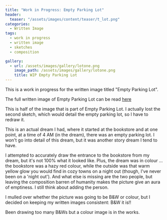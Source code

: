 ```yaml
---
title: "Work in Progress: Empty Parking Lot"
header:
  teaser: "/assets/images/content/teaser/t_lot.png"
categories:
  - Written Image
tags:
  - work in progress
  - written image
  - sketches
  - composition

gallery:
  - url: /assets/images/gallery/lotone.png
    image_path: /assets/images/gallery/lotone.png
    title: WIP Empty Parking Lot 
---
```


This is a work in progress for the written image titled "Empty Parking Lot". 

The full written image of Empty Parking Lot can be read [here](/text/empty/)

This is half of the image that is part of Empty Parking Lot. I actually lost the second sketch, which would detail the empty parking lot, so I have to redraw it.

This is an actual dream I had, where it started at the bookstore and at one point, at a time of 4 AM (in the dream), there was an empty parking lot. I won't go into detail of this dream, but it was another story dream I tend to have.

I attempted to accurately draw the entrance to the bookstore from my dream, but it's not 100% what it looked like. Plus, the dream was in colour ... the bookstore was a hazy red colour, while the outside was that warm yellow glow you would find in cozy towns on a night out (though, I've never been on a 'night out'). And what else is missing are the two people, but leaving the composition barren of humanity makes the picture give an aura of emptiness. I still think about adding the person.

I mulled over whether the picture was going to be B&W or colour, but I decided on keeping my written images consistent: B&W it is!!

Been drawing too many B&Ws but a colour image is in the works.